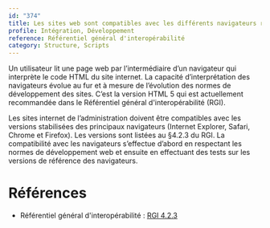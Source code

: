 ```yaml
---
id: "374"
title: Les sites web sont compatibles avec les différents navigateurs recommandés par le Référentiel général d'interopérabilité.
profile: Intégration, Développement
reference: Référentiel général d'interopérabilité
category: Structure, Scripts
---
```


Un utilisateur lit une page web par l’intermédiaire d’un navigateur qui interprète le code HTML du site internet. La capacité d’interprétation des navigateurs évolue au fur et à mesure de l’évolution des normes de développement des sites. C’est la version HTML 5 qui est actuellement recommandée dans le Référentiel général d'interopérabilité (RGI).

Les sites internet de l’administration doivent être compatibles avec les versions stabilisées des principaux navigateurs (Internet Explorer, Safari, Chrome et Firefox). Les versions sont listées au §4.2.3 du RGI. La compatibilité avec les navigateurs s’effectue d’abord en respectant les normes de développement web et ensuite en effectuant des tests sur les versions de référence des navigateurs.

# Références

* Référentiel général d'interopérabilité : [RGI 4.2.3](https://references.modernisation.gouv.fr/interoperabilite)
